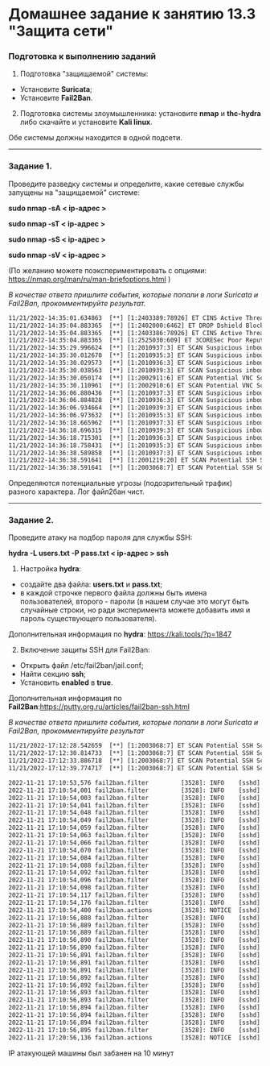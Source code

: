 # Домашнее задание к занятию 13.3 "Защита сети"

### Подготовка к выполнению заданий

1. Подготовка "защищаемой" системы:

- Установите **Suricata**;
- Установите **Fail2Ban**.

2. Подготовка системы злоумышленника: установите **nmap** и **thc-hydra** либо скачайте и установите **Kali linux**.

Обе системы должны находится в одной подсети.

------

### Задание 1.

Проведите разведку системы и определите, какие сетевые службы запущены на "защищаемой" системе:

**sudo nmap -sA < ip-адрес >**

**sudo nmap -sT < ip-адрес >**

**sudo nmap -sS < ip-адрес >**

**sudo nmap -sV < ip-адрес >**

(По желанию можете поэкспериментировать с опциями: https://nmap.org/man/ru/man-briefoptions.html )


*В качестве ответа пришлите события, которые попали в логи Suricata и Fail2Ban, прокомментируйте результат.*
```txt
11/21/2022-14:35:01.634863  [**] [1:2403389:78926] ET CINS Active Threat Intelligence Poor Reputation IP group 90 [**] [Classification: Misc Attack] [Priority: 2] {TCP} 92.118.39.78:56574 -> 10.128.0.33:80
11/21/2022-14:35:04.883365  [**] [1:2402000:6462] ET DROP Dshield Block Listed Source group 1 [**] [Classification: Misc Attack] [Priority: 2] {TCP} 89.248.163.200:59229 -> 10.128.0.33:2375
11/21/2022-14:35:04.883365  [**] [1:2403386:78926] ET CINS Active Threat Intelligence Poor Reputation IP group 87 [**] [Classification: Misc Attack] [Priority: 2] {TCP} 89.248.163.200:59229 -> 10.128.0.33:2375
11/21/2022-14:35:04.883365  [**] [1:2525030:609] ET 3CORESec Poor Reputation IP group 31 [**] [Classification: Misc Attack] [Priority: 2] {TCP} 89.248.163.200:59229 -> 10.128.0.33:2375
11/21/2022-14:35:29.996624  [**] [1:2010937:3] ET SCAN Suspicious inbound to mySQL port 3306 [**] [Classification: Potentially Bad Traffic] [Priority: 2] {TCP} 10.128.0.5:59938 -> 10.128.0.33:3306
11/21/2022-14:35:30.012670  [**] [1:2010935:3] ET SCAN Suspicious inbound to MSSQL port 1433 [**] [Classification: Potentially Bad Traffic] [Priority: 2] {TCP} 10.128.0.5:46834 -> 10.128.0.33:1433
11/21/2022-14:35:30.029573  [**] [1:2010936:3] ET SCAN Suspicious inbound to Oracle SQL port 1521 [**] [Classification: Potentially Bad Traffic] [Priority: 2] {TCP} 10.128.0.5:33014 -> 10.128.0.33:1521
11/21/2022-14:35:30.038563  [**] [1:2010939:3] ET SCAN Suspicious inbound to PostgreSQL port 5432 [**] [Classification: Potentially Bad Traffic] [Priority: 2] {TCP} 10.128.0.5:48758 -> 10.128.0.33:5432
11/21/2022-14:35:30.050174  [**] [1:2002911:6] ET SCAN Potential VNC Scan 5900-5920 [**] [Classification: Attempted Information Leak] [Priority: 2] {TCP} 10.128.0.5:45722 -> 10.128.0.33:5907
11/21/2022-14:35:30.110961  [**] [1:2002910:6] ET SCAN Potential VNC Scan 5800-5820 [**] [Classification: Attempted Information Leak] [Priority: 2] {TCP} 10.128.0.5:41500 -> 10.128.0.33:5810
11/21/2022-14:36:06.880436  [**] [1:2010937:3] ET SCAN Suspicious inbound to mySQL port 3306 [**] [Classification: Potentially Bad Traffic] [Priority: 2] {TCP} 10.128.0.5:42365 -> 10.128.0.33:3306
11/21/2022-14:36:06.884828  [**] [1:2010936:3] ET SCAN Suspicious inbound to Oracle SQL port 1521 [**] [Classification: Potentially Bad Traffic] [Priority: 2] {TCP} 10.128.0.5:42365 -> 10.128.0.33:1521
11/21/2022-14:36:06.934664  [**] [1:2010939:3] ET SCAN Suspicious inbound to PostgreSQL port 5432 [**] [Classification: Potentially Bad Traffic] [Priority: 2] {TCP} 10.128.0.5:42365 -> 10.128.0.33:5432
11/21/2022-14:36:06.973632  [**] [1:2010935:3] ET SCAN Suspicious inbound to MSSQL port 1433 [**] [Classification: Potentially Bad Traffic] [Priority: 2] {TCP} 10.128.0.5:42365 -> 10.128.0.33:1433
11/21/2022-14:36:18.665962  [**] [1:2010937:3] ET SCAN Suspicious inbound to mySQL port 3306 [**] [Classification: Potentially Bad Traffic] [Priority: 2] {TCP} 10.128.0.5:39092 -> 10.128.0.33:3306
11/21/2022-14:36:18.696315  [**] [1:2010939:3] ET SCAN Suspicious inbound to PostgreSQL port 5432 [**] [Classification: Potentially Bad Traffic] [Priority: 2] {TCP} 10.128.0.5:39092 -> 10.128.0.33:5432
11/21/2022-14:36:18.715301  [**] [1:2010936:3] ET SCAN Suspicious inbound to Oracle SQL port 1521 [**] [Classification: Potentially Bad Traffic] [Priority: 2] {TCP} 10.128.0.5:39092 -> 10.128.0.33:1521
11/21/2022-14:36:18.758431  [**] [1:2010935:3] ET SCAN Suspicious inbound to MSSQL port 1433 [**] [Classification: Potentially Bad Traffic] [Priority: 2] {TCP} 10.128.0.5:39092 -> 10.128.0.33:1433
11/21/2022-14:36:38.589858  [**] [1:2010937:3] ET SCAN Suspicious inbound to mySQL port 3306 [**] [Classification: Potentially Bad Traffic] [Priority: 2] {TCP} 10.128.0.5:50398 -> 10.128.0.33:3306
11/21/2022-14:36:38.591641  [**] [1:2001219:20] ET SCAN Potential SSH Scan [**] [Classification: Attempted Information Leak] [Priority: 2] {TCP} 10.128.0.5:50398 -> 10.128.0.33:22
11/21/2022-14:36:38.591641  [**] [1:2003068:7] ET SCAN Potential SSH Scan OUTBOUND [**] [Classification: Attempted Information Leak] [Priority: 2] {TCP} 10.128.0.5:50398 -> 10.128.0.33:22
```
Определяются потенциальные угрозы (подозрительный трафик) разного характера.
Лог файл2бан чист.

------

### Задание 2.

Проведите атаку на подбор пароля для службы SSH:

**hydra -L users.txt -P pass.txt < ip-адрес > ssh**

1. Настройка **hydra**: 
 
 - создайте два файла: **users.txt** и **pass.txt**;
 - в каждой строчке первого файла должны быть имена пользователей, второго - пароли (в нашем случае это могут быть случайные строки, но ради эксперимента можете добавить имя и пароль существующего пользователя).

Дополнительная информация по **hydra**: https://kali.tools/?p=1847

2. Включение защиты SSH для Fail2Ban:

-  Открыть файл /etc/fail2ban/jail.conf;
-  Найти секцию **ssh**;
-  Установить **enabled**  в **true**.

Дополнительная информация по **Fail2Ban**:https://putty.org.ru/articles/fail2ban-ssh.html



*В качестве ответа пришлите события, которые попали в логи Suricata и Fail2Ban, прокомментируйте результат*
```txt
11/21/2022-17:12:28.542659  [**] [1:2003068:7] ET SCAN Potential SSH Scan OUTBOUND [**] [Classification: Attempted Information Leak] [Priority: 2] {TCP} 10.128.0.5:58002 -> 10.128.0.33:22
11/21/2022-17:12:30.814733  [**] [1:2003068:7] ET SCAN Potential SSH Scan OUTBOUND [**] [Classification: Attempted Information Leak] [Priority: 2] {TCP} 10.128.0.5:38002 -> 10.128.0.33:22
11/21/2022-17:12:33.886718  [**] [1:2003068:7] ET SCAN Potential SSH Scan OUTBOUND [**] [Classification: Attempted Information Leak] [Priority: 2] {TCP} 10.128.0.5:38068 -> 10.128.0.33:22
11/21/2022-17:12:39.774717  [**] [1:2003068:7] ET SCAN Potential SSH Scan OUTBOUND [**] [Classification: Attempted Information Leak] [Priority: 2] {TCP} 10.128.0.5:54860 -> 10.128.0.33:22
```

```txt
2022-11-21 17:10:53,576 fail2ban.filter         [3528]: INFO    [sshd] Found 10.128.0.5 - 2022-11-21 17:10:53
2022-11-21 17:10:54,001 fail2ban.filter         [3528]: INFO    [sshd] Found 10.128.0.5 - 2022-11-21 17:10:54
2022-11-21 17:10:54,003 fail2ban.filter         [3528]: INFO    [sshd] Found 10.128.0.5 - 2022-11-21 17:10:54
2022-11-21 17:10:54,041 fail2ban.filter         [3528]: INFO    [sshd] Found 10.128.0.5 - 2022-11-21 17:10:54
2022-11-21 17:10:54,048 fail2ban.filter         [3528]: INFO    [sshd] Found 10.128.0.5 - 2022-11-21 17:10:54
2022-11-21 17:10:54,049 fail2ban.filter         [3528]: INFO    [sshd] Found 10.128.0.5 - 2022-11-21 17:10:54
2022-11-21 17:10:54,059 fail2ban.filter         [3528]: INFO    [sshd] Found 10.128.0.5 - 2022-11-21 17:10:54
2022-11-21 17:10:54,063 fail2ban.filter         [3528]: INFO    [sshd] Found 10.128.0.5 - 2022-11-21 17:10:54
2022-11-21 17:10:54,066 fail2ban.filter         [3528]: INFO    [sshd] Found 10.128.0.5 - 2022-11-21 17:10:54
2022-11-21 17:10:54,070 fail2ban.filter         [3528]: INFO    [sshd] Found 10.128.0.5 - 2022-11-21 17:10:54
2022-11-21 17:10:54,084 fail2ban.filter         [3528]: INFO    [sshd] Found 10.128.0.5 - 2022-11-21 17:10:54
2022-11-21 17:10:54,088 fail2ban.filter         [3528]: INFO    [sshd] Found 10.128.0.5 - 2022-11-21 17:10:54
2022-11-21 17:10:54,092 fail2ban.filter         [3528]: INFO    [sshd] Found 10.128.0.5 - 2022-11-21 17:10:54
2022-11-21 17:10:54,096 fail2ban.filter         [3528]: INFO    [sshd] Found 10.128.0.5 - 2022-11-21 17:10:54
2022-11-21 17:10:54,098 fail2ban.filter         [3528]: INFO    [sshd] Found 10.128.0.5 - 2022-11-21 17:10:54
2022-11-21 17:10:54,117 fail2ban.filter         [3528]: INFO    [sshd] Found 10.128.0.5 - 2022-11-21 17:10:54
2022-11-21 17:10:54,176 fail2ban.filter         [3528]: INFO    [sshd] Found 10.128.0.5 - 2022-11-21 17:10:54
2022-11-21 17:10:54,400 fail2ban.actions        [3528]: NOTICE  [sshd] Ban 10.128.0.5
2022-11-21 17:10:56,888 fail2ban.filter         [3528]: INFO    [sshd] Found 10.128.0.5 - 2022-11-21 17:10:56
2022-11-21 17:10:56,889 fail2ban.filter         [3528]: INFO    [sshd] Found 10.128.0.5 - 2022-11-21 17:10:56
2022-11-21 17:10:56,889 fail2ban.filter         [3528]: INFO    [sshd] Found 10.128.0.5 - 2022-11-21 17:10:56
2022-11-21 17:10:56,890 fail2ban.filter         [3528]: INFO    [sshd] Found 10.128.0.5 - 2022-11-21 17:10:56
2022-11-21 17:10:56,890 fail2ban.filter         [3528]: INFO    [sshd] Found 10.128.0.5 - 2022-11-21 17:10:56
2022-11-21 17:10:56,891 fail2ban.filter         [3528]: INFO    [sshd] Found 10.128.0.5 - 2022-11-21 17:10:56
2022-11-21 17:10:56,891 fail2ban.filter         [3528]: INFO    [sshd] Found 10.128.0.5 - 2022-11-21 17:10:56
2022-11-21 17:10:56,891 fail2ban.filter         [3528]: INFO    [sshd] Found 10.128.0.5 - 2022-11-21 17:10:56
2022-11-21 17:10:56,892 fail2ban.filter         [3528]: INFO    [sshd] Found 10.128.0.5 - 2022-11-21 17:10:56
2022-11-21 17:10:56,892 fail2ban.filter         [3528]: INFO    [sshd] Found 10.128.0.5 - 2022-11-21 17:10:56
2022-11-21 17:10:56,893 fail2ban.filter         [3528]: INFO    [sshd] Found 10.128.0.5 - 2022-11-21 17:10:56
2022-11-21 17:10:56,893 fail2ban.filter         [3528]: INFO    [sshd] Found 10.128.0.5 - 2022-11-21 17:10:56
2022-11-21 17:10:56,894 fail2ban.filter         [3528]: INFO    [sshd] Found 10.128.0.5 - 2022-11-21 17:10:56
2022-11-21 17:10:56,894 fail2ban.filter         [3528]: INFO    [sshd] Found 10.128.0.5 - 2022-11-21 17:10:56
2022-11-21 17:10:56,894 fail2ban.filter         [3528]: INFO    [sshd] Found 10.128.0.5 - 2022-11-21 17:10:56
2022-11-21 17:10:56,895 fail2ban.filter         [3528]: INFO    [sshd] Found 10.128.0.5 - 2022-11-21 17:10:56
2022-11-21 17:20:56,136 fail2ban.actions        [3528]: NOTICE  [sshd] Unban 10.128.0.5
```
IP атакующей машины был забанен на 10 минут
